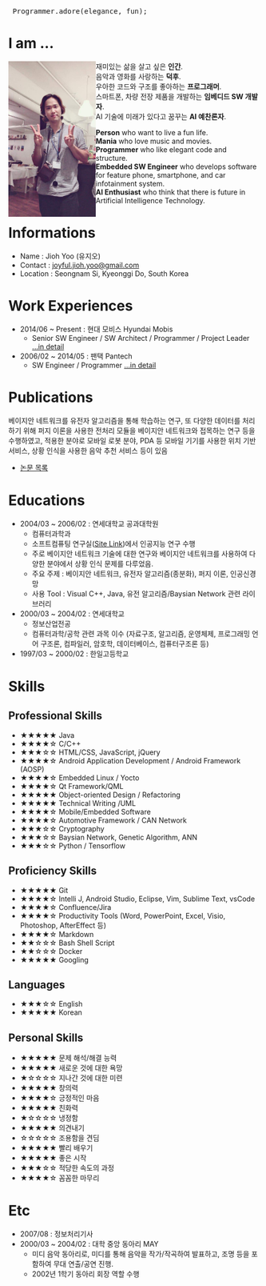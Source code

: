 <pre>
 Programmer.adore(elegance, fun);
</pre>

# I am ... #
<img src="./images/2018_geo_l.JPG" alt="me!" width="175" style="float:left;"/>
재미있는 삶을 살고 싶은 <b>인간</b>.<br>
음악과 영화를 사랑하는 <b>덕후</b>.<br>
우아한 코드와 구조를 좋아하는 <b>프로그래머</b>.<br>
스마트폰, 차량 전장 제품을 개발하는 <b> 임베디드 SW 개발자</b>.<br>
AI 기술에 미래가 있다고 꿈꾸는 <b>AI 예찬론자</b>.

<b>Person</b> who want to live a fun life.<br>
<b>Mania</b> who love music and movies.<br>
<b>Programmer</b> who like elegant code and structure.<br>
<b>Embedded SW Engineer</b> who develops software for feature phone, smartphone, and car infotainment system.<br>
<b>AI Enthusiast</b> who think that there is future in Artificial Intelligence Technology.

# Informations #
 - Name : Jioh Yoo (유지오)
 - Contact : joyful.jioh.yoo@gmail.com
 - Location : Seongnam Si, Kyeonggi Do, South Korea

# Work Experiences #
- 2014/06 ~ Present : 현대 모비스 Hyundai Mobis
    + Senior SW Engineer / SW Architect / Programmer / Project Leader [...in detail](./career/mobis)
- 2006/02 ~ 2014/05 : 팬택 Pantech
    + SW Engineer / Programmer [...in detail](./career/pantech)

# Publications #
 베이지안 네트워크를 유전자 알고리즘을 통해 학습하는 연구, 또 다양한 데이터를 처리하기 위해 퍼지 이론을 사용한 전처리 모듈을 베이지안 네트워크와 접목하는 연구 등을 수행하였고, 적용한 분야로 모바일 로봇 분야, PDA 등 모바일 기기를 사용한 위치 기반 서비스, 상황 인식을 사용한 음악 추천 서비스 등이 있음
 - [논문 목록](./pub/list)

# Educations #
 - 2004/03 ~ 2006/02 : 연세대학교 공과대학원
     + 컴퓨터과학과
     + 소프트컴퓨팅 연구실([Site Link](http://sclab.yonsei.ac.kr))에서 인공지능 연구 수행
     + 주로 베이지안 네트워크 기술에 대한 연구와 베이지안 네트워크를 사용하여 다양한 분야에서 상황 인식 문제를 다루었음.
     + 주요 주제 : 베이지안 네트워크, 유전자 알고리즘(종분화), 퍼지 이론, 인공신경망
     + 사용 Tool : Visual C++, Java, 유전 알고리즘/Baysian Network 관련 라이브러리
 - 2000/03 ~ 2004/02 : 연세대학교
     + 정보산업전공
     + 컴퓨터과학/공학 관련 과목 이수 (자료구조, 알고리즘, 운영체제, 프로그래밍 언어 구조론, 컴파일러, 암호학, 데이터베이스, 컴퓨터구조론 등)
 - 1997/03 ~ 2000/02 : 한일고등학교

# Skills #

## Professional Skills ##
 - ★★★★★ Java 
 - ★★★★☆ C/C++ 
 - ★★★☆☆ HTML/CSS, JavaScript, jQuery
 - ★★★★☆ Android Application Development / Android Framework (AOSP)
 - ★★★★☆ Embedded Linux / Yocto
 - ★★★★☆ Qt Framework/QML
 - ★★★★★ Object-oriented Design / Refactoring
 - ★★★★★ Technical Writing /UML
 - ★★★★☆ Mobile/Embedded Software
 - ★★★★☆ Automotive Framework / CAN Network
 - ★★★☆☆ Cryptography
 - ★★★☆☆ Baysian Network, Genetic Algorithm, ANN
 - ★★★☆☆ Python / Tensorflow

## Proficiency Skills ##
 - ★★★★★ Git
 - ★★★★☆ Intelli J, Android Studio, Eclipse, Vim, Sublime Text, vsCode
 - ★★★★☆ Confluence/Jira
 - ★★★★☆ Productivity Tools (Word, PowerPoint, Excel, Visio, Photoshop, AfterEffect 등)
 - ★★★★☆ Markdown
 - ★★☆☆☆ Bash Shell Script
 - ★★☆☆☆ Docker
 - ★★★★★ Googling

## Languages ##
 - ★★★☆☆ English
 - ★★★★★ Korean

## Personal Skills ##
 - ★★★★★ 문제 해석/해결 능력
 - ★★★★★ 새로운 것에 대한 욕망
 - ★☆☆☆☆ 지나간 것에 대한 미련
 - ★★★★★ 창의력
 - ★★★★☆ 긍정적인 마음
 - ★★★★★ 친화력
 - ★☆☆☆☆ 냉정함
 - ★★★★★ 의견내기
 - ☆☆☆☆☆ 조용함을 견딤
 - ★★★★★ 빨리 배우기
 - ★★★★★ 좋은 시작
 - ★★★☆☆ 적당한 속도의 과정
 - ★★★★☆ 꼼꼼한 마무리

# Etc #
 - 2007/08 : 정보처리기사
 - 2000/03 ~ 2004/02 : 대학 중앙 동아리 MAY
     + 미디 음악 동아리로, 미디를 통해 음악을 작가/작곡하여 발표하고, 조명 등을 포함하여 무대 연출/공연 진행.
     + 2002년 1학기 동아리 회장 역할 수행
